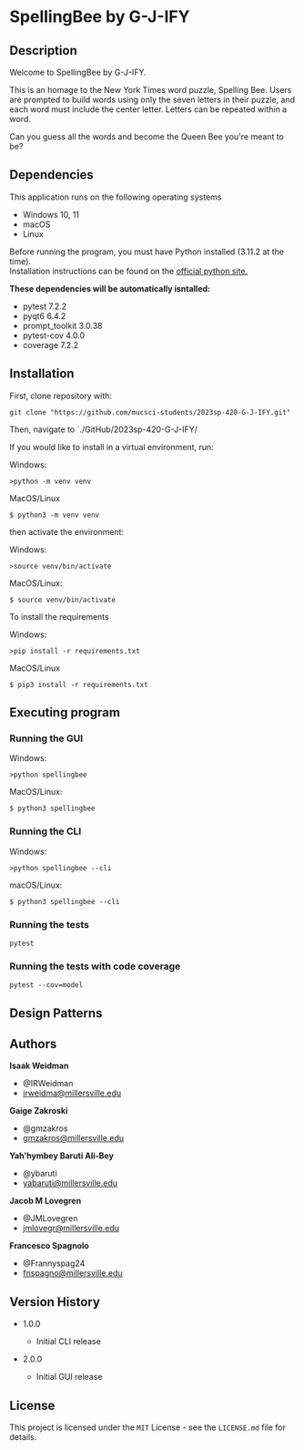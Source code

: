 # SpellingBee by G-J-IFY

## Description
Welcome to SpellingBee by G-J-IFY. 

This is an homage to the New York Times word puzzle, Spelling Bee. Users are
prompted to build words using only the seven letters in their puzzle, and each
word must include the center letter. Letters can be repeated within a word. 

Can you guess all the words and become the Queen Bee you're meant to be?


## Dependencies

This application runs on the following operating systems
  - Windows 10, 11
  - macOS
  - Linux

Before running the program, you must have Python installed 
  (3.11.2 at the time).<br>
Installation instructions can be found on the [official python site.](https://www.python.org/downloads/)

**These dependencies will be automatically isntalled:**
- pytest 7.2.2
- pyqt6 6.4.2
- prompt_toolkit 3.0.38
- pytest-cov 4.0.0
- coverage 7.2.2

## Installation

First, clone repository with:

```
git clone "https://github.com/mucsci-students/2023sp-420-G-J-IFY.git"
```

Then, navigate to `./GitHub/2023sp-420-G-J-IFY/

If you would like to install in a virtual environment, run:

Windows:
```
>python -m venv venv
```
MacOS/Linux
```
$ python3 -m venv venv
```

then activate the environment:

Windows:
```
>source venv/bin/activate
```
MacOS/Linux:
```
$ source venv/bin/activate
```

To install the requirements

Windows:
```
>pip install -r requirements.txt
```

MacOS/Linux
```
$ pip3 install -r requirements.txt
```

## Executing program

### Running the GUI

Windows:
```
>python spellingbee
```

MacOS/Linux:
```
$ python3 spellingbee
```

### Running the CLI

Windows:
```
>python spellingbee --cli
```

macOS/Linux:
```
$ python3 spellingbee --cli
```

### Running the tests

```
pytest
```

### Running the tests with code coverage

```
pytest --cov=model
```

## Design Patterns

## Authors

**Isaak Weidman**
- @IRWeidman
- irweidma@millersville.edu

**Gaige Zakroski**
- @gmzakros
- gmzakros@millersville.edu

**Yah'hymbey Baruti Ali-Bey**
- @ybaruti
- yabaruti@millersville.edu

**Jacob M Lovegren**
- @JMLovegren
- jmlovegr@millersville.edu

**Francesco Spagnolo**
- @Frannyspag24
- fnspagno@millersville.edu

## Version History
- 1.0.0
  - Initial CLI release

- 2.0.0
  - Initial GUI release

## License

This project is licensed under the `MIT` License - see the `LICENSE.md` file for details.
